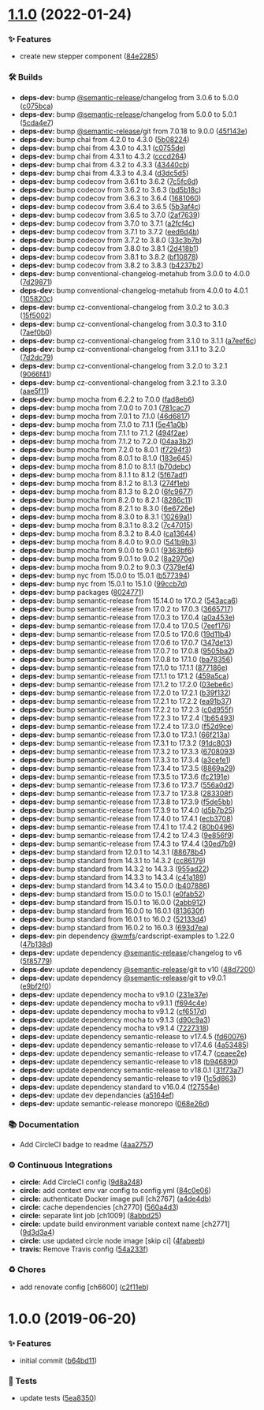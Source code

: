# [1.1.0](https://github.com/wmfs/cardscript-extract-graphs/compare/v1.0.0...v1.1.0) (2022-01-24)


### ✨ Features

* create new stepper component ([84e2285](https://github.com/wmfs/cardscript-extract-graphs/commit/84e2285da2db3d3e886daaf611b585a6ce0e0299))


### 🛠 Builds

* **deps-dev:** bump [@semantic-release](https://github.com/semantic-release)/changelog from 3.0.6 to 5.0.0 ([c075bca](https://github.com/wmfs/cardscript-extract-graphs/commit/c075bca0a1da6a9e656d875b4d8b4dca5361c9a2))
* **deps-dev:** bump [@semantic-release](https://github.com/semantic-release)/changelog from 5.0.0 to 5.0.1 ([5cda4e7](https://github.com/wmfs/cardscript-extract-graphs/commit/5cda4e7ba338ea673d3c56009e04a90eea845e8a))
* **deps-dev:** bump [@semantic-release](https://github.com/semantic-release)/git from 7.0.18 to 9.0.0 ([45f143e](https://github.com/wmfs/cardscript-extract-graphs/commit/45f143ebdae2333ef3e75db8918f59924d937fa4))
* **deps-dev:** bump chai from 4.2.0 to 4.3.0 ([5b08224](https://github.com/wmfs/cardscript-extract-graphs/commit/5b082247dbb9d6627699ae9f426a04f74b3c9fea))
* **deps-dev:** bump chai from 4.3.0 to 4.3.1 ([c0755de](https://github.com/wmfs/cardscript-extract-graphs/commit/c0755de18ab8668fb2ce3d2bd20cfee0b6f2d242))
* **deps-dev:** bump chai from 4.3.1 to 4.3.2 ([cccd264](https://github.com/wmfs/cardscript-extract-graphs/commit/cccd26466f357332e1b0474b8d3cf91216fcff1f))
* **deps-dev:** bump chai from 4.3.2 to 4.3.3 ([43440cb](https://github.com/wmfs/cardscript-extract-graphs/commit/43440cb2ad126b074cc310e18563af17190076c0))
* **deps-dev:** bump chai from 4.3.3 to 4.3.4 ([d3dc5d5](https://github.com/wmfs/cardscript-extract-graphs/commit/d3dc5d578377a4fb801879dca5f40c07fc0a3cec))
* **deps-dev:** bump codecov from 3.6.1 to 3.6.2 ([7c5fc6d](https://github.com/wmfs/cardscript-extract-graphs/commit/7c5fc6d2108ad428e3c74d9412977e8b488de555))
* **deps-dev:** bump codecov from 3.6.2 to 3.6.3 ([bd5b18c](https://github.com/wmfs/cardscript-extract-graphs/commit/bd5b18c6b2b9666967959c1d5b494691903184ac))
* **deps-dev:** bump codecov from 3.6.3 to 3.6.4 ([1681060](https://github.com/wmfs/cardscript-extract-graphs/commit/1681060b76d76a21dbb9d3fc043357b9913b630b))
* **deps-dev:** bump codecov from 3.6.4 to 3.6.5 ([5b3af4c](https://github.com/wmfs/cardscript-extract-graphs/commit/5b3af4c2258ee033d1af43fd56706b580e439919))
* **deps-dev:** bump codecov from 3.6.5 to 3.7.0 ([2af7639](https://github.com/wmfs/cardscript-extract-graphs/commit/2af763955905b4a95771086fc15b8f0a62d29ae1))
* **deps-dev:** bump codecov from 3.7.0 to 3.7.1 ([a2fcf4c](https://github.com/wmfs/cardscript-extract-graphs/commit/a2fcf4c9f15524986e42abfd9a51e3668ca4acd3))
* **deps-dev:** bump codecov from 3.7.1 to 3.7.2 ([eed6d4b](https://github.com/wmfs/cardscript-extract-graphs/commit/eed6d4b6412bda50b22fffecf03e1ba9c2f6046f))
* **deps-dev:** bump codecov from 3.7.2 to 3.8.0 ([33c3b7b](https://github.com/wmfs/cardscript-extract-graphs/commit/33c3b7bb42c7efedac461cb053677a27e4ac1fb9))
* **deps-dev:** bump codecov from 3.8.0 to 3.8.1 ([2d418b1](https://github.com/wmfs/cardscript-extract-graphs/commit/2d418b106e3f98325ce68b545da3cb441432a020))
* **deps-dev:** bump codecov from 3.8.1 to 3.8.2 ([bf10878](https://github.com/wmfs/cardscript-extract-graphs/commit/bf10878a20d78475ce76a2be392d1b79c8f6fb3a))
* **deps-dev:** bump codecov from 3.8.2 to 3.8.3 ([b4237b2](https://github.com/wmfs/cardscript-extract-graphs/commit/b4237b2e9e23a997809a050e69b72829520bb427))
* **deps-dev:** bump conventional-changelog-metahub from 3.0.0 to 4.0.0 ([7d29871](https://github.com/wmfs/cardscript-extract-graphs/commit/7d2987121bf9e4f34f13491e40cff6ce27bd9609))
* **deps-dev:** bump conventional-changelog-metahub from 4.0.0 to 4.0.1 ([105820c](https://github.com/wmfs/cardscript-extract-graphs/commit/105820cab948ab3608b3fc00c6b2ce01d84abf1c))
* **deps-dev:** bump cz-conventional-changelog from 3.0.2 to 3.0.3 ([15f5002](https://github.com/wmfs/cardscript-extract-graphs/commit/15f50028b4fc97c8d4d36ecff4abb9d8aff54d14))
* **deps-dev:** bump cz-conventional-changelog from 3.0.3 to 3.1.0 ([7aef0b0](https://github.com/wmfs/cardscript-extract-graphs/commit/7aef0b0fa36768c8ef745a919a33003e6d3aa82e))
* **deps-dev:** bump cz-conventional-changelog from 3.1.0 to 3.1.1 ([a7eef6c](https://github.com/wmfs/cardscript-extract-graphs/commit/a7eef6ccc6ce2e24e825acba4644113b42d8db82))
* **deps-dev:** bump cz-conventional-changelog from 3.1.1 to 3.2.0 ([7d2dc79](https://github.com/wmfs/cardscript-extract-graphs/commit/7d2dc7985cd830a2cfdb24e1cd253c42f381c16a))
* **deps-dev:** bump cz-conventional-changelog from 3.2.0 to 3.2.1 ([9066f41](https://github.com/wmfs/cardscript-extract-graphs/commit/9066f413ec3f6623fd7646e342f8186279328824))
* **deps-dev:** bump cz-conventional-changelog from 3.2.1 to 3.3.0 ([aae5f11](https://github.com/wmfs/cardscript-extract-graphs/commit/aae5f1107d784cbae1c0b8986f177ab2c2d32934))
* **deps-dev:** bump mocha from 6.2.2 to 7.0.0 ([fad8eb6](https://github.com/wmfs/cardscript-extract-graphs/commit/fad8eb60d02ce2eb87d2dc492819df4ee7a2f7e5))
* **deps-dev:** bump mocha from 7.0.0 to 7.0.1 ([781cac7](https://github.com/wmfs/cardscript-extract-graphs/commit/781cac7325e30d355757183fe7582f4b5a4b3ad5))
* **deps-dev:** bump mocha from 7.0.1 to 7.1.0 ([46d6817](https://github.com/wmfs/cardscript-extract-graphs/commit/46d681734d39e9ab54e0ab7f316e64faf16c03b4))
* **deps-dev:** bump mocha from 7.1.0 to 7.1.1 ([5e41a0b](https://github.com/wmfs/cardscript-extract-graphs/commit/5e41a0bc926027754e6e4beb68d0e820ab0c89c8))
* **deps-dev:** bump mocha from 7.1.1 to 7.1.2 ([494f2ae](https://github.com/wmfs/cardscript-extract-graphs/commit/494f2ae0c4074f4c1f0cfa1fb6b6b6f6f4a9c9f5))
* **deps-dev:** bump mocha from 7.1.2 to 7.2.0 ([04aa3b2](https://github.com/wmfs/cardscript-extract-graphs/commit/04aa3b2aea09bcf4b00fefea3f2bc592858a28a8))
* **deps-dev:** bump mocha from 7.2.0 to 8.0.1 ([f7294f3](https://github.com/wmfs/cardscript-extract-graphs/commit/f7294f3d370b31889adb525884427aa4b15f57b5))
* **deps-dev:** bump mocha from 8.0.1 to 8.1.0 ([183e645](https://github.com/wmfs/cardscript-extract-graphs/commit/183e645f42a82e90b39fac952b902eedb59b9f20))
* **deps-dev:** bump mocha from 8.1.0 to 8.1.1 ([b70debc](https://github.com/wmfs/cardscript-extract-graphs/commit/b70debc1765d65a5187a4175cea4947a91857eaf))
* **deps-dev:** bump mocha from 8.1.1 to 8.1.2 ([5f67adf](https://github.com/wmfs/cardscript-extract-graphs/commit/5f67adff7a1847848694ad171cf9726dd6c74dfe))
* **deps-dev:** bump mocha from 8.1.2 to 8.1.3 ([274f1eb](https://github.com/wmfs/cardscript-extract-graphs/commit/274f1ebf91a008dcafcb4f93041d80a05aad0d42))
* **deps-dev:** bump mocha from 8.1.3 to 8.2.0 ([6fc9677](https://github.com/wmfs/cardscript-extract-graphs/commit/6fc9677677961de1b0afd34d799dbc2e7d80f00a))
* **deps-dev:** bump mocha from 8.2.0 to 8.2.1 ([8286c11](https://github.com/wmfs/cardscript-extract-graphs/commit/8286c119a6b08381c17b5bb7ab2808276bec2ded))
* **deps-dev:** bump mocha from 8.2.1 to 8.3.0 ([6e6726e](https://github.com/wmfs/cardscript-extract-graphs/commit/6e6726e9275f43387dc9fa787a7657b8ba30f637))
* **deps-dev:** bump mocha from 8.3.0 to 8.3.1 ([10269a1](https://github.com/wmfs/cardscript-extract-graphs/commit/10269a10444bd09d549b6b214aaeb8fba0ca17c0))
* **deps-dev:** bump mocha from 8.3.1 to 8.3.2 ([7c47015](https://github.com/wmfs/cardscript-extract-graphs/commit/7c47015f924ac375ce5b50c57247d92dfcd4f899))
* **deps-dev:** bump mocha from 8.3.2 to 8.4.0 ([ca13644](https://github.com/wmfs/cardscript-extract-graphs/commit/ca1364413611aed2622d7118ee62479ec1338183))
* **deps-dev:** bump mocha from 8.4.0 to 9.0.0 ([541b9b3](https://github.com/wmfs/cardscript-extract-graphs/commit/541b9b3d92bacf65a78283db82239c7a6e01fa10))
* **deps-dev:** bump mocha from 9.0.0 to 9.0.1 ([9363bf6](https://github.com/wmfs/cardscript-extract-graphs/commit/9363bf6d731840e76a5a6629ca3df1e34c0ab954))
* **deps-dev:** bump mocha from 9.0.1 to 9.0.2 ([8a2970e](https://github.com/wmfs/cardscript-extract-graphs/commit/8a2970efc67822a452f6ba49c6d35de63debfcef))
* **deps-dev:** bump mocha from 9.0.2 to 9.0.3 ([7379ef4](https://github.com/wmfs/cardscript-extract-graphs/commit/7379ef42ec3292faceebcca285823759d1b718b2))
* **deps-dev:** bump nyc from 15.0.0 to 15.0.1 ([b577394](https://github.com/wmfs/cardscript-extract-graphs/commit/b577394fbf84ba7830ecd4fdf778fa088ae88eb8))
* **deps-dev:** bump nyc from 15.0.1 to 15.1.0 ([99ccb7d](https://github.com/wmfs/cardscript-extract-graphs/commit/99ccb7d0795dc54a463249ba070703528166c892))
* **deps-dev:** bump packages ([8024771](https://github.com/wmfs/cardscript-extract-graphs/commit/802477149146e8fa40124f39035c556c8b3e0c41))
* **deps-dev:** bump semantic-release from 15.14.0 to 17.0.2 ([543aca6](https://github.com/wmfs/cardscript-extract-graphs/commit/543aca6d8da9a1090e95dcf77518fce2be51806e))
* **deps-dev:** bump semantic-release from 17.0.2 to 17.0.3 ([3665717](https://github.com/wmfs/cardscript-extract-graphs/commit/3665717da4ce1029e8ba623feeaa49d40ab6e574))
* **deps-dev:** bump semantic-release from 17.0.3 to 17.0.4 ([a0a453e](https://github.com/wmfs/cardscript-extract-graphs/commit/a0a453e41da730ada73ae56e0f3664e1add4a0ae))
* **deps-dev:** bump semantic-release from 17.0.4 to 17.0.5 ([7eef176](https://github.com/wmfs/cardscript-extract-graphs/commit/7eef1761caef9fecfbc62d9d4aa08dcc9ecdc797))
* **deps-dev:** bump semantic-release from 17.0.5 to 17.0.6 ([19d11b4](https://github.com/wmfs/cardscript-extract-graphs/commit/19d11b44326fcbf84c62e42ba7fdf3187b3eae3a))
* **deps-dev:** bump semantic-release from 17.0.6 to 17.0.7 ([347de13](https://github.com/wmfs/cardscript-extract-graphs/commit/347de13d1832d57a382c0b4d2f896f11e00eac34))
* **deps-dev:** bump semantic-release from 17.0.7 to 17.0.8 ([9505ba2](https://github.com/wmfs/cardscript-extract-graphs/commit/9505ba2d29ab3c839945b118ad4ed13377510227))
* **deps-dev:** bump semantic-release from 17.0.8 to 17.1.0 ([ba78356](https://github.com/wmfs/cardscript-extract-graphs/commit/ba78356d6f6dc3496cbea8fab3557d0b0514a0bf))
* **deps-dev:** bump semantic-release from 17.1.0 to 17.1.1 ([877186e](https://github.com/wmfs/cardscript-extract-graphs/commit/877186e2b0c1a14b5ea02a4e5d1d2cf1f1ef6c1d))
* **deps-dev:** bump semantic-release from 17.1.1 to 17.1.2 ([459a5ca](https://github.com/wmfs/cardscript-extract-graphs/commit/459a5cad463d67601751c094ea294b8c031ffff3))
* **deps-dev:** bump semantic-release from 17.1.2 to 17.2.0 ([03ebe6c](https://github.com/wmfs/cardscript-extract-graphs/commit/03ebe6cc85b491371a57cd13aa0859db9e844feb))
* **deps-dev:** bump semantic-release from 17.2.0 to 17.2.1 ([b39f132](https://github.com/wmfs/cardscript-extract-graphs/commit/b39f132b7aae39a5c47db6026a39a8ce944db8ba))
* **deps-dev:** bump semantic-release from 17.2.1 to 17.2.2 ([ea91b37](https://github.com/wmfs/cardscript-extract-graphs/commit/ea91b376b038b37e2621aee2a0e5f00bcb37b78e))
* **deps-dev:** bump semantic-release from 17.2.2 to 17.2.3 ([c0d955f](https://github.com/wmfs/cardscript-extract-graphs/commit/c0d955fb002e884e560a81c3bff9d1b2613ccb8c))
* **deps-dev:** bump semantic-release from 17.2.3 to 17.2.4 ([1b65493](https://github.com/wmfs/cardscript-extract-graphs/commit/1b65493b31b56e4220e190da13daeff83203a96a))
* **deps-dev:** bump semantic-release from 17.2.4 to 17.3.0 ([f52d9ce](https://github.com/wmfs/cardscript-extract-graphs/commit/f52d9ce1c84df4715d426f9949ace87bb4be7aa4))
* **deps-dev:** bump semantic-release from 17.3.0 to 17.3.1 ([66f213a](https://github.com/wmfs/cardscript-extract-graphs/commit/66f213a6ac1bac8d335b63845b741455823685f9))
* **deps-dev:** bump semantic-release from 17.3.1 to 17.3.2 ([91dc803](https://github.com/wmfs/cardscript-extract-graphs/commit/91dc8032a8ebbec7efb3a37ad0486c10e350cead))
* **deps-dev:** bump semantic-release from 17.3.2 to 17.3.3 ([6708093](https://github.com/wmfs/cardscript-extract-graphs/commit/670809322058bceabb66163648a60c14e65bb750))
* **deps-dev:** bump semantic-release from 17.3.3 to 17.3.4 ([a3cefe1](https://github.com/wmfs/cardscript-extract-graphs/commit/a3cefe1e320889233145c7902aa3cee069645a5c))
* **deps-dev:** bump semantic-release from 17.3.4 to 17.3.5 ([8869a29](https://github.com/wmfs/cardscript-extract-graphs/commit/8869a29de122e1bffc264645bda85eedf6b9034f))
* **deps-dev:** bump semantic-release from 17.3.5 to 17.3.6 ([fc2191e](https://github.com/wmfs/cardscript-extract-graphs/commit/fc2191ef9085e73f1320e23433339485cf3a1b84))
* **deps-dev:** bump semantic-release from 17.3.6 to 17.3.7 ([556a0d2](https://github.com/wmfs/cardscript-extract-graphs/commit/556a0d2c767a3cc4e5160029efa269a1aae30b93))
* **deps-dev:** bump semantic-release from 17.3.7 to 17.3.8 ([283308f](https://github.com/wmfs/cardscript-extract-graphs/commit/283308fc81b2f539489dc99da69fb081aba8507a))
* **deps-dev:** bump semantic-release from 17.3.8 to 17.3.9 ([f5de5bb](https://github.com/wmfs/cardscript-extract-graphs/commit/f5de5bb256b6e108f035f5fea028aafe38f07dae))
* **deps-dev:** bump semantic-release from 17.3.9 to 17.4.0 ([d5b7b25](https://github.com/wmfs/cardscript-extract-graphs/commit/d5b7b25ea15ad825e043d7b1d08775163f661921))
* **deps-dev:** bump semantic-release from 17.4.0 to 17.4.1 ([ecb3708](https://github.com/wmfs/cardscript-extract-graphs/commit/ecb370801024577d97cebb5999d79fb0f552f473))
* **deps-dev:** bump semantic-release from 17.4.1 to 17.4.2 ([80b0496](https://github.com/wmfs/cardscript-extract-graphs/commit/80b04960e9c03dcd2fb6f702890ee2d155cb941e))
* **deps-dev:** bump semantic-release from 17.4.2 to 17.4.3 ([9e856f9](https://github.com/wmfs/cardscript-extract-graphs/commit/9e856f9a500e37656e410e693be903aa66d91e0f))
* **deps-dev:** bump semantic-release from 17.4.3 to 17.4.4 ([30ed7b9](https://github.com/wmfs/cardscript-extract-graphs/commit/30ed7b927b66563770555b2b57103e0341b48302))
* **deps-dev:** bump standard from 12.0.1 to 14.3.1 ([88678b4](https://github.com/wmfs/cardscript-extract-graphs/commit/88678b4220a6b6d1f9e4e6eb31f824d2d366309f))
* **deps-dev:** bump standard from 14.3.1 to 14.3.2 ([cc86179](https://github.com/wmfs/cardscript-extract-graphs/commit/cc86179d0fdd248fc6c8df1bddda0801a1eee0ed))
* **deps-dev:** bump standard from 14.3.2 to 14.3.3 ([955ad22](https://github.com/wmfs/cardscript-extract-graphs/commit/955ad22e23c2f0263f60d8e246d13725a033098f))
* **deps-dev:** bump standard from 14.3.3 to 14.3.4 ([c41a189](https://github.com/wmfs/cardscript-extract-graphs/commit/c41a1892401f2d774fd7ff961d3c1bcbe6d0ab11))
* **deps-dev:** bump standard from 14.3.4 to 15.0.0 ([b407886](https://github.com/wmfs/cardscript-extract-graphs/commit/b4078861f56059e5d23713a36dcaee83cf200f50))
* **deps-dev:** bump standard from 15.0.0 to 15.0.1 ([e0fab52](https://github.com/wmfs/cardscript-extract-graphs/commit/e0fab52b407095ce80e8d2fda9579626c2c34c59))
* **deps-dev:** bump standard from 15.0.1 to 16.0.0 ([2abb912](https://github.com/wmfs/cardscript-extract-graphs/commit/2abb912e14090a0204a7fad519282ce8e41a6bff))
* **deps-dev:** bump standard from 16.0.0 to 16.0.1 ([813630f](https://github.com/wmfs/cardscript-extract-graphs/commit/813630f2185b49879af42c8bf44fe71d9a960bad))
* **deps-dev:** bump standard from 16.0.1 to 16.0.2 ([52133d4](https://github.com/wmfs/cardscript-extract-graphs/commit/52133d4bf892fc54b252945c4619273b707cd13a))
* **deps-dev:** bump standard from 16.0.2 to 16.0.3 ([693d7ea](https://github.com/wmfs/cardscript-extract-graphs/commit/693d7ea2d32747cc9813d2f8df8d340dca78386a))
* **deps-dev:** pin dependency [@wmfs](https://github.com/wmfs)/cardscript-examples to 1.22.0 ([47b138d](https://github.com/wmfs/cardscript-extract-graphs/commit/47b138d08d52e73f4148e7e56879629ab1658bb1))
* **deps-dev:** update dependency [@semantic-release](https://github.com/semantic-release)/changelog to v6 ([5f85779](https://github.com/wmfs/cardscript-extract-graphs/commit/5f857791de93d164e87000d2347abb57fb149512))
* **deps-dev:** update dependency [@semantic-release](https://github.com/semantic-release)/git to v10 ([48d7200](https://github.com/wmfs/cardscript-extract-graphs/commit/48d72003b080cf004d93c59045d1d7f22d7c93dd))
* **deps-dev:** update dependency [@semantic-release](https://github.com/semantic-release)/git to v9.0.1 ([e9bf2f0](https://github.com/wmfs/cardscript-extract-graphs/commit/e9bf2f049ec21fef6d6fe214d9c9d162c82e4e44))
* **deps-dev:** update dependency mocha to v9.1.0 ([231e37e](https://github.com/wmfs/cardscript-extract-graphs/commit/231e37e6178a41274192b14186a8c182fa8e5d83))
* **deps-dev:** update dependency mocha to v9.1.1 ([f694c4e](https://github.com/wmfs/cardscript-extract-graphs/commit/f694c4e2390415d08f24f587146623079360391f))
* **deps-dev:** update dependency mocha to v9.1.2 ([cf6517d](https://github.com/wmfs/cardscript-extract-graphs/commit/cf6517d00ff392040fcfbc32e4ac1299aab75914))
* **deps-dev:** update dependency mocha to v9.1.3 ([d90c9a3](https://github.com/wmfs/cardscript-extract-graphs/commit/d90c9a378300fca7f38726b130bfaff684b469f4))
* **deps-dev:** update dependency mocha to v9.1.4 ([7227318](https://github.com/wmfs/cardscript-extract-graphs/commit/72273184f6f2ea57085bf5e7aeffd1e313138e05))
* **deps-dev:** update dependency semantic-release to v17.4.5 ([fd60076](https://github.com/wmfs/cardscript-extract-graphs/commit/fd600769006ea948adb996c773791151f1dc93cf))
* **deps-dev:** update dependency semantic-release to v17.4.6 ([4a53485](https://github.com/wmfs/cardscript-extract-graphs/commit/4a53485da660a9f77db7fd9d319bca69336d395c))
* **deps-dev:** update dependency semantic-release to v17.4.7 ([ceaee2e](https://github.com/wmfs/cardscript-extract-graphs/commit/ceaee2eedf6946712522731c4e2646beee84c801))
* **deps-dev:** update dependency semantic-release to v18 ([b946890](https://github.com/wmfs/cardscript-extract-graphs/commit/b946890c5f4cd16a227d285f84639623bf2b4ed2))
* **deps-dev:** update dependency semantic-release to v18.0.1 ([31f73a7](https://github.com/wmfs/cardscript-extract-graphs/commit/31f73a754293f8c618c520d91cffa21bb75d2e17))
* **deps-dev:** update dependency semantic-release to v19 ([1c5d863](https://github.com/wmfs/cardscript-extract-graphs/commit/1c5d863f1043951427f90bf72d31b9a92720a695))
* **deps-dev:** update dependency standard to v16.0.4 ([f27554e](https://github.com/wmfs/cardscript-extract-graphs/commit/f27554ebc1ea78afcb9ac0a16ace32eddb4e4a34))
* **deps-dev:** update dev dependancies ([a5164ef](https://github.com/wmfs/cardscript-extract-graphs/commit/a5164efdd7d0a4ccb06a8555530e6d50025cc6b6))
* **deps-dev:** update semantic-release monorepo ([068e26d](https://github.com/wmfs/cardscript-extract-graphs/commit/068e26dfe085e388fdde439185a3404c9fef4f92))


### 📚 Documentation

* Add CircleCI badge to readme ([4aa2757](https://github.com/wmfs/cardscript-extract-graphs/commit/4aa2757cc195c720686fce5b44b53c1bd1843721))


### ⚙️ Continuous Integrations

* **circle:** Add CircleCI config ([9d8a248](https://github.com/wmfs/cardscript-extract-graphs/commit/9d8a248e79122a9ee1b61344758cde2ecb0e8586))
* **circle:** add context env var config to config.yml ([84c0e06](https://github.com/wmfs/cardscript-extract-graphs/commit/84c0e06174847864853c427d101858949ccb87a7))
* **circle:** authenticate Docker image pull [ch2767] ([a4de4db](https://github.com/wmfs/cardscript-extract-graphs/commit/a4de4db253e62b9563d8b05086d368e1a58ae844))
* **circle:** cache dependencies [ch2770] ([560a4d3](https://github.com/wmfs/cardscript-extract-graphs/commit/560a4d3ca76fc318e65ed3f08d47d603e363c3ac))
* **circle:** separate lint job [ch1009] ([8abbd25](https://github.com/wmfs/cardscript-extract-graphs/commit/8abbd25dca9c7aab20cb6e70a64734317bb81ee5))
* **circle:** update build environment variable context name [ch2771] ([9d3d3a4](https://github.com/wmfs/cardscript-extract-graphs/commit/9d3d3a4b8d902e551568d37b50e96325b73db6da))
* **circle:** use updated circle node image [skip ci] ([4fabeeb](https://github.com/wmfs/cardscript-extract-graphs/commit/4fabeeb00bafa260cb7d5a8b3482ada45085fbb1))
* **travis:** Remove Travis config ([54a233f](https://github.com/wmfs/cardscript-extract-graphs/commit/54a233f28c6b7e811475dc34169b99694345cd14))


### ♻️ Chores

* add renovate config [ch6600] ([c2f11eb](https://github.com/wmfs/cardscript-extract-graphs/commit/c2f11eb1e4db762881f9a73013e23630bad95bc1))

# 1.0.0 (2019-06-20)


### ✨ Features

* initial commit ([b64bd11](https://github.com/wmfs/cardscript-extract-graphs/commit/b64bd11))


### 🚨 Tests

* update tests ([5ea8350](https://github.com/wmfs/cardscript-extract-graphs/commit/5ea8350))
